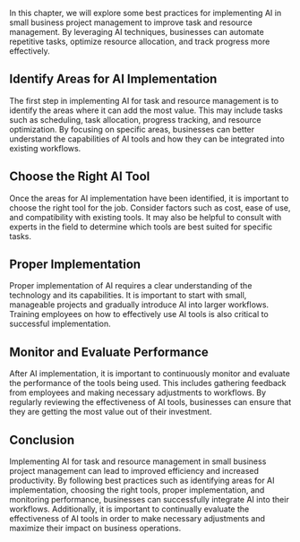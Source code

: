 

In this chapter, we will explore some best practices for implementing AI in small business project management to improve task and resource management. By leveraging AI techniques, businesses can automate repetitive tasks, optimize resource allocation, and track progress more effectively.

Identify Areas for AI Implementation
------------------------------------

The first step in implementing AI for task and resource management is to identify the areas where it can add the most value. This may include tasks such as scheduling, task allocation, progress tracking, and resource optimization. By focusing on specific areas, businesses can better understand the capabilities of AI tools and how they can be integrated into existing workflows.

Choose the Right AI Tool
------------------------

Once the areas for AI implementation have been identified, it is important to choose the right tool for the job. Consider factors such as cost, ease of use, and compatibility with existing tools. It may also be helpful to consult with experts in the field to determine which tools are best suited for specific tasks.

Proper Implementation
---------------------

Proper implementation of AI requires a clear understanding of the technology and its capabilities. It is important to start with small, manageable projects and gradually introduce AI into larger workflows. Training employees on how to effectively use AI tools is also critical to successful implementation.

Monitor and Evaluate Performance
--------------------------------

After AI implementation, it is important to continuously monitor and evaluate the performance of the tools being used. This includes gathering feedback from employees and making necessary adjustments to workflows. By regularly reviewing the effectiveness of AI tools, businesses can ensure that they are getting the most value out of their investment.

Conclusion
----------

Implementing AI for task and resource management in small business project management can lead to improved efficiency and increased productivity. By following best practices such as identifying areas for AI implementation, choosing the right tools, proper implementation, and monitoring performance, businesses can successfully integrate AI into their workflows. Additionally, it is important to continually evaluate the effectiveness of AI tools in order to make necessary adjustments and maximize their impact on business operations.
